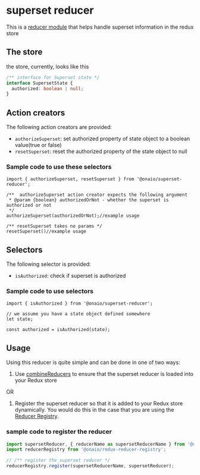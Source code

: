 # superset reducer

This is a [reducer module](https://github.com/erikras/ducks-modular-redux) that helps handle superset information in the redux store

## The store

the store, currently, looks like this

```typescript
/** interface for Superset state */
interface SupersetState {
  authorized: boolean | null;
}
```

## Action creators

The following action creators are provided:

- `authorizeSuperset`: set authorized property of state object to a boolean value(true or false)
- `resetSuperset`: reset the authorized property of the state object to null

### Sample code to use these selectors

```
import { authorizeSuperset, resetSuperset } from '@onaio/superset-reducer';

/**  authorizeSuperset action creator expects the following argument
 * @param {boolean} authorizedOrNot - whether the superset is authorized or not
 */
authorizeSuperset(authorizedOrNot);//example usage

/** resetSuperset takes no params */
resetSuperset()//example usage
```

## Selectors

The following selector is provided:

- `isAuthorized`: check if superset is authorized

### Sample code to use selectors

```
import { isAuthorized } from '@onaio/superset-reducer';

// we assume you have a state object defined somewhere
let state;

const authorized = isAuthorized(state);
```

## Usage

Using this reducer is quite simple and can be done in one of two ways:

1. Use [combineReducers](https://redux.js.org/api/combinereducers) to ensure that the superset reducer is loaded into your Redux store

OR

1. Register the superset reducer so that it is added to your Redux store dynamically. You would do this in the case that you are using the [Reducer Registry](https://github.com/onaio/js-tools/tree/master/packages/reducer-registry).

### sample code to register the reducer

```typescript
import supersetReducer, { reducerName as supersetReducerName } from '@onaio/superset-reducer';
import reducerRegistry from '@onaio/redux-reducer-registry';

// /** register the superset reducer */
reducerRegistry.register(supersetReducerName, supersetReducer);
```
